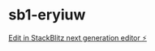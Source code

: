 # sb1-eryiuw

[Edit in StackBlitz next generation editor ⚡️](https://stackblitz.com/~/github.com/pillz-sudo/sb1-eryiuw)